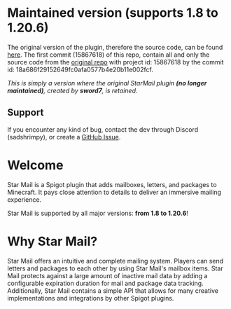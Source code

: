 # Maintained version (supports 1.8 to 1.20.6)
The original version of the plugin, therefore the source code, can be found [here](https://gitlab.com/sword7/starmail).
The first commit (15867618) of this repo, contain all and only the source code from the [original repo](https://gitlab.com/sword7/starmail) with project id: 15867618 by the commit id: 18a686f29152649fc0afa0577b4e20b11e002fcf.

*This is simply a version where the *original StarMail plugin* **(no longer maintained)**, created by **sword7**, is retained.*

## Support
If you encounter any kind of bug, contact the dev through Discord (sadshrimpy), or  create a [GitHub Issue](https://github.com/SadShrimpyy/StarMail/issues).

# Welcome
Star Mail is a Spigot plugin that adds mailboxes, letters, and packages to Minecraft. It pays close attention to details to deliver an immersive mailing experience.

Star Mail is supported by all major versions: **from 1.8 to 1.20.6**!

# Why Star Mail?
Star Mail offers an intuitive and complete mailing system. Players can send letters and packages to each other by using Star Mail's mailbox items. Star Mail protects against a large amount of inactive mail data by adding a configurable expiration duration for mail and package data tracking.
Additionally, Star Mail contains a simple API that allows for many creative implementations and integrations by other Spigot plugins.

